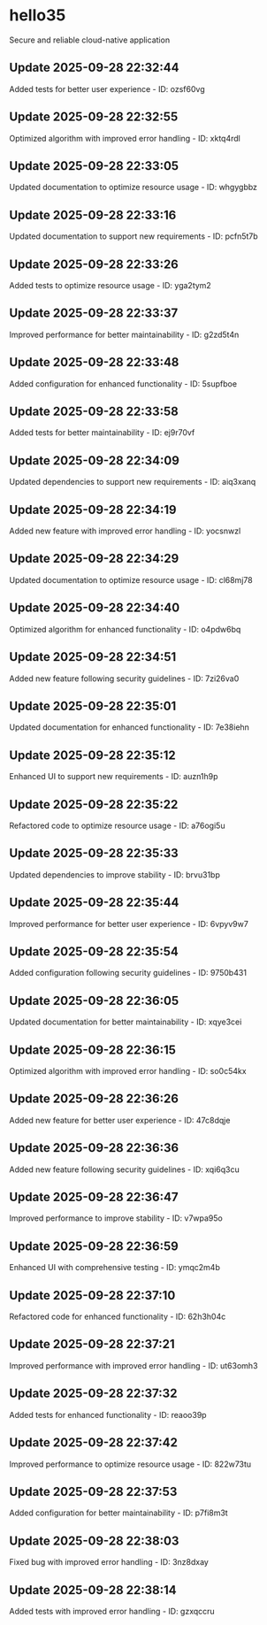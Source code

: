 # hello35
Secure and reliable cloud-native application

## Update 2025-09-28 22:32:44
Added tests for better user experience - ID: ozsf60vg


## Update 2025-09-28 22:32:55
Optimized algorithm with improved error handling - ID: xktq4rdl


## Update 2025-09-28 22:33:05
Updated documentation to optimize resource usage - ID: whgygbbz


## Update 2025-09-28 22:33:16
Updated documentation to support new requirements - ID: pcfn5t7b


## Update 2025-09-28 22:33:26
Added tests to optimize resource usage - ID: yga2tym2


## Update 2025-09-28 22:33:37
Improved performance for better maintainability - ID: g2zd5t4n


## Update 2025-09-28 22:33:48
Added configuration for enhanced functionality - ID: 5supfboe


## Update 2025-09-28 22:33:58
Added tests for better maintainability - ID: ej9r70vf


## Update 2025-09-28 22:34:09
Updated dependencies to support new requirements - ID: aiq3xanq


## Update 2025-09-28 22:34:19
Added new feature with improved error handling - ID: yocsnwzl


## Update 2025-09-28 22:34:29
Updated documentation to optimize resource usage - ID: cl68mj78


## Update 2025-09-28 22:34:40
Optimized algorithm for enhanced functionality - ID: o4pdw6bq


## Update 2025-09-28 22:34:51
Added new feature following security guidelines - ID: 7zi26va0


## Update 2025-09-28 22:35:01
Updated documentation for enhanced functionality - ID: 7e38iehn


## Update 2025-09-28 22:35:12
Enhanced UI to support new requirements - ID: auzn1h9p


## Update 2025-09-28 22:35:22
Refactored code to optimize resource usage - ID: a76ogi5u


## Update 2025-09-28 22:35:33
Updated dependencies to improve stability - ID: brvu31bp


## Update 2025-09-28 22:35:44
Improved performance for better user experience - ID: 6vpyv9w7


## Update 2025-09-28 22:35:54
Added configuration following security guidelines - ID: 9750b431


## Update 2025-09-28 22:36:05
Updated documentation for better maintainability - ID: xqye3cei


## Update 2025-09-28 22:36:15
Optimized algorithm with improved error handling - ID: so0c54kx


## Update 2025-09-28 22:36:26
Added new feature for better user experience - ID: 47c8dqje


## Update 2025-09-28 22:36:36
Added new feature following security guidelines - ID: xqi6q3cu


## Update 2025-09-28 22:36:47
Improved performance to improve stability - ID: v7wpa95o


## Update 2025-09-28 22:36:59
Enhanced UI with comprehensive testing - ID: ymqc2m4b


## Update 2025-09-28 22:37:10
Refactored code for enhanced functionality - ID: 62h3h04c


## Update 2025-09-28 22:37:21
Improved performance with improved error handling - ID: ut63omh3


## Update 2025-09-28 22:37:32
Added tests for enhanced functionality - ID: reaoo39p


## Update 2025-09-28 22:37:42
Improved performance to optimize resource usage - ID: 822w73tu


## Update 2025-09-28 22:37:53
Added configuration for better maintainability - ID: p7fi8m3t


## Update 2025-09-28 22:38:03
Fixed bug with improved error handling - ID: 3nz8dxay


## Update 2025-09-28 22:38:14
Added tests with improved error handling - ID: gzxqccru

